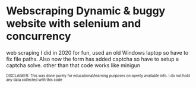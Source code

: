 # Webscraping Dynamic & buggy website with selenium and concurrency

web scraping I did in 2020 for fun, used an old Windows laptop so have to fix file paths. Also now the form has added captcha so have to setup a captcha solve. other than that code works like minigun



<sub><sup> DISCLAIMER: This was done purely for educational/learning purposes on openly available info. I do not hold any data collected with this code </sup></sub>
